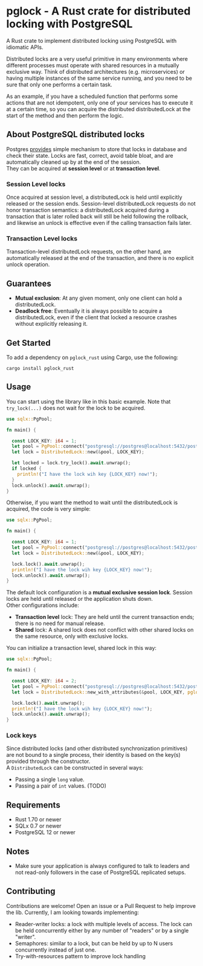 # pglock - A Rust crate for distributed locking with PostgreSQL

A Rust crate to implement distributed locking using PostgreSQL with idiomatic APIs.

Distributed locks are a very useful primitive in many environments where different processes must operate with shared resources in a mutually exclusive way. 
Think of distributed architectures (e.g. microservices) or having multiple instances of the same service running, and you need to be sure that only one performs a certain task.  

As an example, if you have a scheduled function that performs some actions that are not idempotent, only one of your services has to execute it at a certain time, so you can acquire the distributed distributedLock at the start of the method and then perform the logic.

## About PostgreSQL distributed locks

Postgres [provides](https://www.postgresql.org/docs/current/explicit-locking.html#ADVISORY-LOCKS) simple mechanism to store that locks in database and check their state. 
Locks are fast, correct, avoid table bloat, and are automatically cleaned up by at the end of the session.  
They can be acquired at **session level** or at **transaction level**.  

### Session Level locks

Once acquired at session level, a distributedLock is held until explicitly released or the session ends. 
Session-level distributedLock requests do not honor transaction semantics: a distributedLock acquired during a transaction that is later rolled back will still be held following the rollback, and likewise an unlock is effective even if the calling transaction fails later.

### Transaction Level locks

Transaction-level distributedLock requests, on the other hand, are automatically released at the end of the transaction, and there is no explicit unlock operation.

## Guarantees

- **Mutual exclusion**: At any given moment, only one client can hold a distributedLock.
- **Deadlock free**: Eventually it is always possible to acquire a distributedLock, even if the client that locked a resource crashes without explicitly releasing it.

## Get Started

To add a dependency on `pglock_rust` using Cargo, use the following:

`cargo install pglock_rust`

## Usage

You can start using the library like in this basic example. Note that `try_lock(...)` does not wait for the lock to be acquired.

```rust
use sqlx::PgPool;

fn main() {

  const LOCK_KEY: i64 = 1;
  let pool = PgPool::connect("postgresql://postgres@localhost:5432/postgres").await.expect("Failed to create pool");
  let lock = DistributedLock::new(&pool, LOCK_KEY);

  let locked = lock.try_lock().await.unwrap();
  if locked {
    println!("I have the lock wih key {LOCK_KEY} now!");
  }
  lock.unlock().await.unwrap();
}
```

Otherwise, if you want the method to wait until the distributedLock is acquired, the code is very simple:

```rust
use sqlx::PgPool;

fn main() {

  const LOCK_KEY: i64 = 1;
  let pool = PgPool::connect("postgresql://postgres@localhost:5432/postgres").await.expect("Failed to create pool");
  let lock = DistributedLock::new(&pool, LOCK_KEY);

  lock.lock().await.unwrap();
  println!("I have the lock wih key {LOCK_KEY} now!");
  lock.unlock().await.unwrap();
}
```

The default lock configuration is a **mutual exclusive session lock**. Session locks are held until released or the application shuts down.  
Other configurations include:
- **Transaction level** lock: They are held until the current transaction ends; there is no need for manual release.
- **Shared** lock: A shared lock does not conflict with other shared locks on the same resource, only with exclusive locks.

You can initialize a transaction level, shared lock in this way:

```rust
use sqlx::PgPool;

fn main() {

  const LOCK_KEY: i64 = 2;
  let pool = PgPool::connect("postgresql://postgres@localhost:5432/postgres").await.expect("Failed to create pool");
  let lock = DistributedLock::new_with_attributes(&pool, LOCK_KEY, pglock_rust::LockType::TransactionLock, true);

  lock.lock().await.unwrap();
  println!("I have the lock wih key {LOCK_KEY} now!");
  lock.unlock().await.unwrap();
}
```

### Lock keys

Since distributed locks (and other distributed synchronization primitives) are not bound to a single process, their identity is based on the key(s) provided through the constructor.  
A `DistributedLock` can be constructed in several ways:

- Passing a single `long` value.
- Passing a pair of `int` values. (TODO)

## Requirements

- Rust 1.70 or newer
- SQLx 0.7 or newer
- PostgreSQL 12 or newer

## Notes
- Make sure your application is always configured to talk to leaders and not read-only followers in the case of PostgreSQL replicated setups.

## Contributing
Contributions are welcome! Open an issue or a Pull Request to help improve the lib.
Currently, I am looking towards implementing:

- Reader-writer locks: a lock with multiple levels of access. The lock can be held concurrently either by any number of "readers" or by a single "writer".
- Semaphores: similar to a lock, but can be held by up to N users concurrently instead of just one.
- Try-with-resources pattern to improve lock handling
